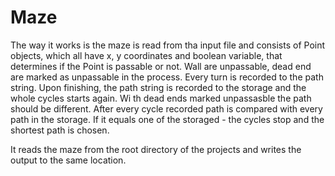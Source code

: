 # Maze


The way it works is the maze is read from tha input file and consists of Point objects, which all have x, y coordinates and boolean variable, that determines if the Point is passable or not. Wall are unpassable, dead end are marked as unpassable in the process. Every turn is recorded to the path string.
Upon finishing, the path string is recorded to the storage and the whole cycles starts again. Wi th dead ends marked unpassasble the path should be different.
After every cycle recorded path is compared with every path in the storage. If it equals one of the storaged - the cycles stop and the shortest path is chosen.

It reads the maze from the root directory of the projects and writes the output to the same location.
